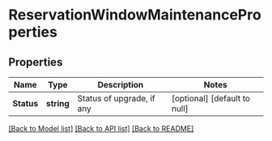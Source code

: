 # ReservationWindowMaintenanceProperties

## Properties
Name | Type | Description | Notes
------------ | ------------- | ------------- | -------------
**Status** | **string** | Status of upgrade, if any | [optional] [default to null]

[[Back to Model list]](../README.md#documentation-for-models) [[Back to API list]](../README.md#documentation-for-api-endpoints) [[Back to README]](../README.md)

